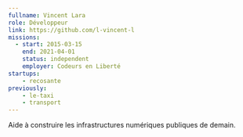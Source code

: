 ```yaml
---
fullname: Vincent Lara
role: Développeur
link: https://github.com/l-vincent-l
missions:
  - start: 2015-03-15
    end: 2021-04-01
    status: independent
    employer: Codeurs en Liberté
startups:
    - recosante
previously: 
    - le-taxi
    - transport
---
```


Aide à construire les infrastructures numériques publiques de demain.
